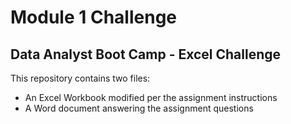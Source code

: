 # Module 1 Challenge
## Data Analyst Boot Camp - Excel Challenge

This repository contains two files:
- An Excel Workbook modified per the assignment instructions
- A Word document answering the assignment questions
